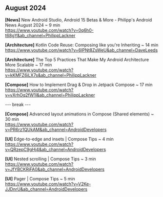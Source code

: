 ## August 2024

**[News]** New Android Studio, Android 15 Betas & More - Philipp's Android News August 2024 ~ 9 min \
https://www.youtube.com/watch?v=0q6h0-t68gY&ab_channel=PhilippLackner

**[Architecture]** Kotlin Code Reuse: Composing like you're Inheriting ~ 14 min \
https://www.youtube.com/watch?v=6IPNt8ZsWeU&ab_channel=DaveLeeds

**[Architecture]** The Top 5 Practices That Make My Android Architecture More Scalable ~ 17 min \
https://www.youtube.com/watch?v=kKMFZ6iLX7s&ab_channel=PhilippLackner

**[Compose]** How to Implement Drag & Drop in Jetpack Compose ~ 17 min \
https://www.youtube.com/watch?v=vXrhOq2fW1I&ab_channel=PhilippLackner

--- break ---

**[Compose]** Advanced layout animations in Compose (Shared elements) ~ 30 min \
https://www.youtube.com/watch?v=PR6rz1QUkAM&ab_channel=AndroidDevelopers

**[UI]** Edge-to-edge and insets | Compose Tips ~ 4 min \
https://www.youtube.com/watch?v=QRzepC9gHj4&ab_channel=AndroidDevelopers

**[UI]** Nested scrolling | Compose Tips ~ 3 min \
https://www.youtube.com/watch?v=JfYBCKRjFA0&ab_channel=AndroidDevelopers

**[UI]** Pager | Compose Tips ~ 5 min \
https://www.youtube.com/watch?v=V2Ke-JJDnrU&ab_channel=AndroidDevelopers
